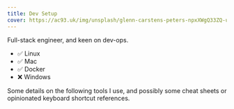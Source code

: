 ```yaml
---
title: Dev Setup
cover: https://ac93.uk/img/unsplash/glenn-carstens-peters-npxXWgQ33ZQ-unsplash.jpg
---
```


Full-stack engineer, and keen on dev-ops.

* ✅ Linux
* ✅ Mac
* ✅ Docker
* ❌ Windows

Some details on the following tools I use, and possibly some cheat sheets or opinionated keyboard shortcut references.
